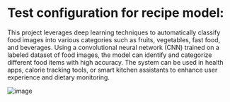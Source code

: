 # Test configuration for recipe model:
This project leverages deep learning techniques to automatically classify food images into various categories such as fruits, vegetables, fast food, and beverages. Using a convolutional neural network (CNN) trained on a labeled dataset of food images, the model can identify and categorize different food items with high accuracy. The system can be used in health apps, calorie tracking tools, or smart kitchen assistants to enhance user experience and dietary monitoring.

![image](https://github.com/user-attachments/assets/36d1deb0-55e9-4b12-ace4-d489ef713379)
